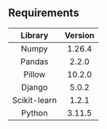 ## Requirements
| Library        | Version    |
|:-------------: |:-------------:|
| Numpy          | 1.26.4     |
| Pandas         | 2.2.0      |
| Pillow         | 10.2.0     |
| Django         | 5.0.2      |
| Scikit-learn   | 1.2.1      |
| Python         | 3.11.5     |

